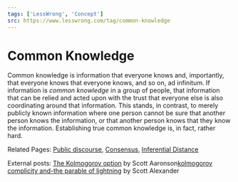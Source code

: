 ```yaml
---
tags: ['LessWrong', 'Concept']
src: https://www.lesswrong.com/tag/common-knowledge
---
```


# Common Knowledge
Common knowledge is information that everyone knows and, importantly, that everyone knows that everyone knows, and so on, ad infinitum. If information is *common knowledge* in a group of people, that information that can be relied and acted upon with the trust that everyone else is also coordinating around that information. This stands, in contrast, to merely publicly known information where one person cannot be sure that another person knows the information, or that another person knows that they know the information. Establishing true common knowledge is, in fact, rather hard.

Related Pages: [Public discourse](https://www.lesswrong.com/tag/public-discourse), [Consensus](https://www.lesswrong.com/tag/consensus), [Inferential Distance](https://www.lesswrong.com/tag/inferential-distance)

External posts: [The Kolmogorov option](https://www.scottaaronson.com/blog/?p=3376) by Scott Aaronson[kolmogorov complicity and-the parable of lightning](https://slatestarcodex.com/2017/10/23/kolmogorov-complicity-and-the-parable-of-lightning/) by Scott Alexander

